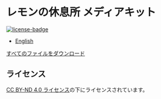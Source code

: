 # レモンの休息所 メディアキット
[![license-badge]][license]

- [English](README.md)

[すべてのファイルをダウンロード](https://github.com/Lemon73-Computing/MediaKit/archive/refs/heads/main.zip)

## ライセンス
[CC BY-ND 4.0 ライセンス][license]の下にライセンスされています。

<!-- リンク -->
[license]: https://github.com/Lemon73-Computing/MediaKit/blob/main/LICENSE
[license-badge]: https://img.shields.io/github/license/Lemon73-Computing/MediaKit.svg?style=flat "ライセンス"
